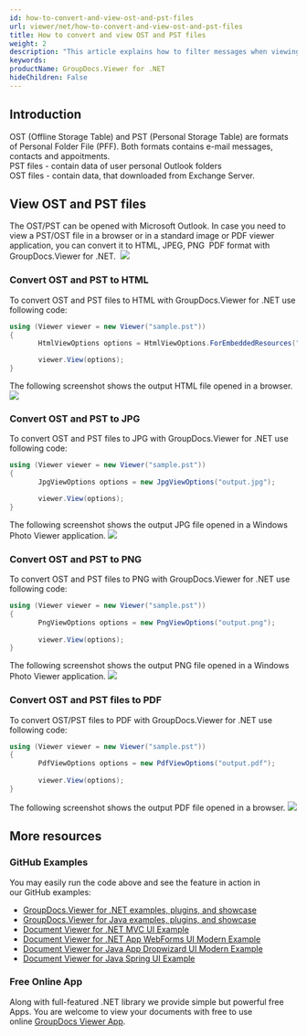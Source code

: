 ```yaml
---
id: how-to-convert-and-view-ost-and-pst-files
url: viewer/net/how-to-convert-and-view-ost-and-pst-files
title: How to convert and view OST and PST files
weight: 2
description: "This article explains how to filter messages when viewing Outlook Data Files with GroupDocs.Viewer within your .NET applications."
keywords: 
productName: GroupDocs.Viewer for .NET
hideChildren: False
---
```

## Introduction
OST (Offline Storage Table) and PST (Personal Storage Table) are formats of Personal Folder File (PFF). Both formats contains e-mail messages, contacts and appoitments.  
PST files - contain data of user personal Outlook folders  
OST files - contain data, that downloaded from Exchange Server.

## View OST and PST files
The OST/PST can be opened with Microsoft Outlook.
In case you need to view a PST/OST file in a browser or in a standard image or PDF viewer application, you can convert it to HTML, JPEG, PNG  PDF format with GroupDocs.Viewer for .NET. 
![](viewer/net/images/how-to-convert-and-view-ost-and-pst-files.png)

### Convert OST and PST to HTML
To convert OST and PST files to HTML with GroupDocs.Viewer for .NET use following code:
```csharp
using (Viewer viewer = new Viewer("sample.pst"))
{
       HtmlViewOptions options = HtmlViewOptions.ForEmbeddedResources("output.html");

       viewer.View(options);
}
```

The following screenshot shows the output HTML file opened in a browser.
![](viewer/net/images/how-to-convert-and-view-ost-and-pst-files_1.png)

### Convert OST and PST to JPG
To convert OST and PST files to JPG with GroupDocs.Viewer for .NET use following code: 
```csharp
using (Viewer viewer = new Viewer("sample.pst"))
{
       JpgViewOptions options = new JpgViewOptions("output.jpg");

       viewer.View(options);
}
```

The following screenshot shows the output JPG file opened in a Windows Photo Viewer application.
![](viewer/net/images/how-to-convert-and-view-ost-and-pst-files_2.png)

### Convert OST and PST to PNG
To convert OST and PST files to PNG with GroupDocs.Viewer for .NET use following code: 
```csharp
using (Viewer viewer = new Viewer("sample.pst"))
{
       PngViewOptions options = new PngViewOptions("output.png");
	   
       viewer.View(options);
}
```

The following screenshot shows the output PNG file opened in a Windows Photo Viewer application.
![](viewer/net/images/how-to-convert-and-view-ost-and-pst-files_3.png)

### Convert OST and PST files to PDF
To convert OST/PST files to PDF with GroupDocs.Viewer for .NET use following code: 
```csharp
using (Viewer viewer = new Viewer("sample.pst"))
{
       PdfViewOptions options = new PdfViewOptions("output.pdf");
	 
       viewer.View(options);
}
```

The following screenshot shows the output PDF file opened in a browser.
![](viewer/net/images/how-to-convert-and-view-ost-and-pst-files_4.png)

## More resources
### GitHub Examples 
You may easily run the code above and see the feature in action in our GitHub examples:
*   [GroupDocs.Viewer for .NET examples, plugins, and showcase](https://github.com/groupdocs-viewer/GroupDocs.Viewer-for-.NET)    
*   [GroupDocs.Viewer for Java examples, plugins, and showcase](https://github.com/groupdocs-viewer/GroupDocs.Viewer-for-Java)    
*   [Document Viewer for .NET MVC UI Example](https://github.com/groupdocs-viewer/GroupDocs.Viewer-for-.NET-MVC)    
*   [Document Viewer for .NET App WebForms UI Modern Example](https://github.com/groupdocs-viewer/GroupDocs.Viewer-for-.NET-WebForms)    
*   [Document Viewer for Java App Dropwizard UI Modern Example](https://github.com/groupdocs-viewer/GroupDocs.Viewer-for-Java-Dropwizard)    
*   [Document Viewer for Java Spring UI Example](https://github.com/groupdocs-viewer/GroupDocs.Viewer-for-Java-Spring)    

### Free Online App 
Along with full-featured .NET library we provide simple but powerful free Apps.
You are welcome to view your documents with free to use online [GroupDocs Viewer App](https://products.groupdocs.app/viewer).
